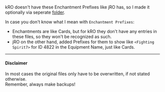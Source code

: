 kRO doesn't have these Enchantment Prefixes like jRO has, so I made it optionally via seperate [folder](https://github.com/llchrisll/ROenglishRE/tree/master/Addons/jRO%20Enchants%20Display).  

In case you don't know what I mean with `Enchantment Prefixes`:  

 - Enchantments are like Cards, but for kRO they don't have any entries in these files, so they won't be recognized as such.  
 - jRO on the other hand, added Prefixes for them to show like `<Fighting Spirit7>` for ID 4822 in the Equipment Name, just like Cards.

---
#### Disclaimer
In most cases the original files only have to be overwritten, if not stated otherwise.  
Remember, always make backups!